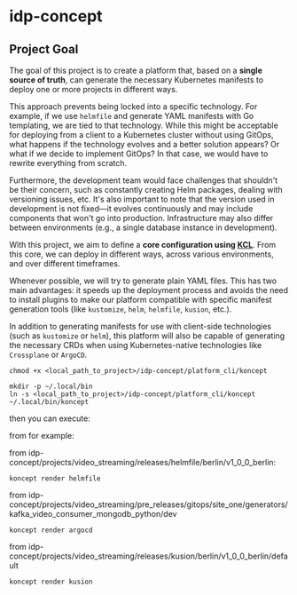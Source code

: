 # idp-concept

## Project Goal

The goal of this project is to create a platform that, based on a **single source of truth**, can generate the necessary Kubernetes manifests to deploy one or more projects in different ways.

This approach prevents being locked into a specific technology. For example, if we use `helmfile` and generate YAML manifests with Go templating, we are tied to that technology. While this might be acceptable for deploying from a client to a Kubernetes cluster without using GitOps, what happens if the technology evolves and a better solution appears? Or what if we decide to implement GitOps? In that case, we would have to rewrite everything from scratch.

Furthermore, the development team would face challenges that shouldn't be their concern, such as constantly creating Helm packages, dealing with versioning issues, etc. It's also important to note that the version used in development is not fixed—it evolves continuously and may include components that won't go into production. Infrastructure may also differ between environments (e.g., a single database instance in development).

With this project, we aim to define a **core configuration using [KCL](https://www.kcl-lang.io/)**. From this core, we can deploy in different ways, across various environments, and over different timeframes.

Whenever possible, we will try to generate plain YAML files. This has two main advantages: it speeds up the deployment process and avoids the need to install plugins to make our platform compatible with specific manifest generation tools (like `kustomize`, `helm`, `helmfile`, `kusion`, etc.).

In addition to generating manifests for use with client-side technologies (such as `kustomize` or `helm`), this platform will also be capable of generating the necessary CRDs when using Kubernetes-native technologies like `Crossplane` or `ArgoCD`.


```
chmod +x <local_path_to_project>/idp-concept/platform_cli/koncept
```

```
mkdir -p ~/.local/bin
ln -s <local_path_to_project>/idp-concept/platform_cli/koncept ~/.local/bin/koncept
```

then you can execute:

from for example:

from idp-concept/projects/video_streaming/releases/helmfile/berlin/v1_0_0_berlin:

```
koncept render helmfile
```

from idp-concept/projects/video_streaming/pre_releases/gitops/site_one/generators/kafka_video_consumer_mongodb_python/dev

```
koncept render argocd
```

from idp-concept/projects/video_streaming/releases/kusion/berlin/v1_0_0_berlin/default

```
koncept render kusion
```




